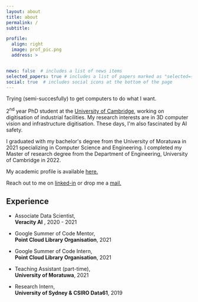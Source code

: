 ```yaml
---
layout: about
title: about
permalink: /
subtitle: 

profile:
  align: right
  image: prof_pic.png
  address: >


news: false  # includes a list of news items
selected_papers: true # includes a list of papers marked as "selected={true}"
social: true  # includes social icons at the bottom of the page
---
```


 Trying (semi-succesfully) to get computers to do what I want. 

 2<sup>nd</sup> year PhD student at the [University of Cambridge](https://www.cam.ac.uk/), working on digitisation of industrial facilities. 
 My research interests are in 3D computer vision and infrastructure digitisation. These days, I'm also fascinated by AI safety.
 
 I graduated with my bachelor's degree from the University of Moratuwa in 2021 specializing in Computer Science and Engineering. I completed my Master of research degree from the Department of Engineering, University of Cambridge in 2022.

 My academic profile is available [here.](https://www.construction.cam.ac.uk/staff/haritha-jayasinghe)

 Reach out to me on [linked-in](https://www.linkedin.com/in/haritha-jayasinghe/) or drop me a [mail.](mailto:jmhaj2@cam.ac.uk)

<H2> Experience </H2>

 - Associate Data Scientist,  
 **Veracity AI** , 2020 - 2021

 - Google Summer of Code Mentor,  
 **Point Cloud Library Organisation**, 2021

 - Google Summer of Code Intern,  
 **Point Cloud Library Organisation**, 2021

- Teaching Assistant (part-time),  
**University of Moratuwa**, 2021

- Research Intern,  
**University of Sydney & CSIRO Data61**, 2019
